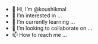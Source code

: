 - 👋 Hi, I’m @koushikmal
- 👀 I’m interested in ...
- 🌱 I’m currently learning ...
- 💞️ I’m looking to collaborate on ...
- 📫 How to reach me ...

<!---
koushikmal/koushikmal is a ✨ special ✨ repository because its `README.md` (this file) appears on your GitHub profile.
You can click the Preview link to take a look at your changes.
--->
